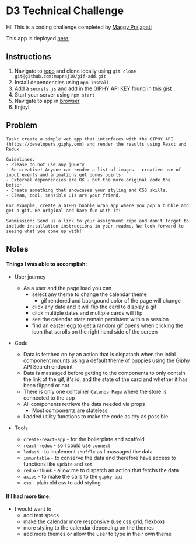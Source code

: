 # D3 Technical Challenge

Hi! This is a coding challenge completed by [Maggy Prajapati](mailto:mupraj10@gmail.com)

This app is deployed [here](http://maggy.works/gif-app/);

## Instructions

1.  Navigate to [repo](https://github.com/mupraj10/gif-app) and clone locally using
    `git clone git@github.com:mupraj10/gif-add.git`
2.  Install dependencies using `npm install`
3.  Add a `secrets.js` and add in the GIPHY API KEY found in this [gist](https://gist.github.com/mupraj10/23864457025c50c693bcb198fd40f30a)
4.  Start your server using `npm start`
5.  Navigate to app in [browser](http://localhost:8080)
6.  Enjoy!

## Problem

```
Task: create a simple web app that interfaces with the GIPHY API (https://developers.giphy.com) and render the results using React and Redux

Guidelines:
- Please do not use any jQuery
- Be creative! Anyone can render a list of images - creative use of input events and animations get bonus points!
- External dependencies are OK - but the more original code the better.
- Create something that showcases your styling and CSS skills.
- Clean, cool, sensible UIs are your friend.

For example, create a GIPHY bubble wrap app where you pop a bubble and get a gif. Be original and have fun with it!

Submission: Send us a link to your assignment repo and don't forget to include installation instructions in your readme. We look forward to seeing what you come up with!

```

## Notes

#### Things I was able to accomplish:

- User journey

  - As a user and the page load you can
    - select any theme to change the calendar theme
      - gif rendered and backgound color of the page will change
    - click any date and it will flip the card to display a gif
    - click multiple dates and multiple cards will flip
    - see the calendar state remain persistent within a session
    - find an easter egg to get a random gif opens when clicking the icon that scrolls on the right hand side of the screen

- Code

  - Data is fetched on by an action that is dispatach when the intial component mounts using a default theme of puppies using the Giphy API Search endpoint
  - Data is massaged before getting to the components to only contain the link of the gif, it's id, and the state of the card and whether it has been flipped or not
  - There is only one container `CalendarPage` where the store is connected to the app
  - All components retrieve the data needed via props
    - Most components are stateless
  - I added utility functions to make the code as dry as possible

- Tools
  - `create-react-app` - for the boilerplate and scaffold
  - `react-redux` - so I could use `connect`
  - `lodash` - to implement `shuffle` as I massaged the data
  - `immuntable` - to conserve the data and therefore have access to functions like `update` and `set`
  - `redux-thunk` - allow me to dispatch an action that fetchs the data
  - `axios` - to make the calls to the `giphy api`
  - `css` - plain old css to add styling

#### If I had more time:

- I would want to
  - add test specs
  - make the calendar more responsive (use css grid, flexbox)
  - more styling to the calendar depending on the themes
  - add more themes or allow the user to type in their own theme
